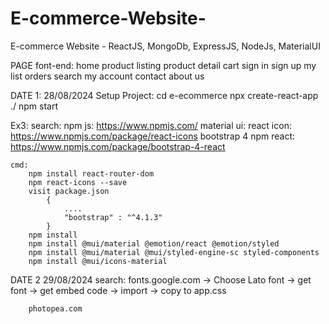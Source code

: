 # E-commerce-Website-

E-commerce Website - ReactJS, MongoDb, ExpressJS, NodeJs, MaterialUI

PAGE
font-end:
home
product listing
product detail
cart
sign in
sign up
my list
orders
search
my account
contact
about us

DATE 1: 28/08/2024
Setup Project: cd e-ecommerce
npx create-react-app ./
npm start

Ex3:
search:
npm js: https://www.npmjs.com/
material ui:
react icon: https://www.npmjs.com/package/react-icons
bootstrap 4 npm react: https://www.npmjs.com/package/bootstrap-4-react

    cmd:
        npm install react-router-dom
        npm react-icons --save
        visit package.json
            {
                ....
                "bootstrap" : "^4.1.3"
            }
        npm install
        npm install @mui/material @emotion/react @emotion/styled
        npm install @mui/material @mui/styled-engine-sc styled-components
        npm install @mui/icons-material

DATE 2 29/08/2024
search:
fonts.google.com -> Choose Lato font -> get font -> get embed code -> import -> copy to app.css

        photopea.com
